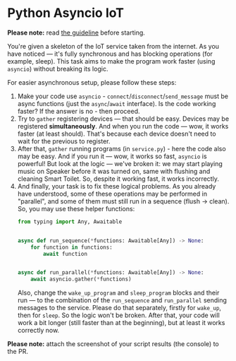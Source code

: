 # Python Asyncio IoT

**Please note:** read [the guideline](https://github.com/mate-academy/py-task-guideline/blob/main/README.md)
before starting.

You're given a skeleton of the IoT service taken from the internet. 
As you have noticed — it's fully synchronous and has blocking operations (for example, sleep). 
This task aims to make the program work faster (using `asyncio`) without breaking its logic.

For easier asynchronous setup, please follow these steps:
1. Make your code use `asyncio` - `connect`/`disconnect`/`send_message` must be async functions (just the `async`/`await` interface). 
   Is the code working faster? If the answer is no - then proceed.
2. Try to `gather` registering devices — that should be easy. Devices may be registered **simultaneously**.
   And when you run the code — wow, it works faster (at least should). 
   That's because each device doesn't need to wait for the previous to register.
3. After that, `gather` running programs (in `service.py`) - here the code also may be easy.
   And if you run it — wow, it works so fast, `asyncio` is powerful! But look at the logic —
   we've broken it: we may start playing music on Speaker before it was turned on, 
   same with flushing and cleaning Smart Toilet. So, despite it working fast, it works incorrectly.
4. And finally, your task is to fix these logical problems. 
   As you already have understood, some of these operations may be performed in "parallel", 
   and some of them must still run in a sequence (flush -> clean). 
   So, you may use these helper functions:
    ```python
    from typing import Any, Awaitable
    
    
    async def run_sequence(*functions: Awaitable[Any]) -> None:
        for function in functions:
            await function
    
    
    async def run_parallel(*functions: Awaitable[Any]) -> None:
        await asyncio.gather(*functions)
    ```
   Also, change the `wake_up_program` and `sleep_program` blocks and their run 
   — to the combination of the `run_sequence` and `run_parallel` sending messages to the service. 
   Please do that separately, firstly for `wake_up`, then for `sleep`. 
   So the logic won't be broken. After that, your code will work a bit longer (still faster than at the beginning), 
   but at least it works correctly now.
    
**Please note:** attach the screenshot of your script results (the console) to the PR.


